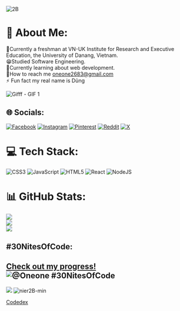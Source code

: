 ![2B](https://github.com/user-attachments/assets/95733ce7-385e-4264-8144-389cc10aa7f7)
# 💫 About Me:
🔭Currently a freshman at VN-UK Institute for Research and Executive Education, the University of Danang, Vietnam.<br>😁Studied Software Engineering.<br>🌱Currently learning about web development.<br>🍃How to reach me oneone2683@gmail.com<br>⚡ Fun fact my real name is Dũng

![Gifff - GIF 1](https://github.com/user-attachments/assets/01d5423e-8ed9-4cdd-a5bf-dab335079fee)          

## 🌐 Socials:
[![Facebook](https://img.shields.io/badge/Facebook-%231877F2.svg?logo=Facebook&logoColor=white)](https://facebook.com/taolai.nguyen.75) [![Instagram](https://img.shields.io/badge/Instagram-%23E4405F.svg?logo=Instagram&logoColor=white)](https://instagram.com/gnudjsjwjsnjddf) [![Pinterest](https://img.shields.io/badge/Pinterest-%23E60023.svg?logo=Pinterest&logoColor=white)](https://pinterest.com/JustFuckingNad) [![Reddit](https://img.shields.io/badge/Reddit-%23FF4500.svg?logo=Reddit&logoColor=white)](https://reddit.com/user/gau1gs7) [![X](https://img.shields.io/badge/X-black.svg?logo=X&logoColor=white)](https://x.com/NguyenDung_1406) 

# 💻 Tech Stack:
![CSS3](https://img.shields.io/badge/css3-%231572B6.svg?style=for-the-badge&logo=css3&logoColor=white) ![JavaScript](https://img.shields.io/badge/javascript-%23323330.svg?style=for-the-badge&logo=javascript&logoColor=%23F7DF1E) ![HTML5](https://img.shields.io/badge/html5-%23E34F26.svg?style=for-the-badge&logo=html5&logoColor=white) ![React](https://img.shields.io/badge/react-%2320232a.svg?style=for-the-badge&logo=react&logoColor=%2361DAFB) ![NodeJS](https://img.shields.io/badge/node.js-6DA55F?style=for-the-badge&logo=node.js&logoColor=white)
# 📊 GitHub Stats:
![](https://github-readme-stats.vercel.app/api?username=Nad1406&theme=blue_navy&hide_border=false&include_all_commits=false&count_private=false)<br/>
![](https://github-readme-streak-stats.herokuapp.com/?user=Nad1406&theme=blue_navy&hide_border=false)<br/>
![](https://github-readme-stats.vercel.app/api/top-langs/?username=Nad1406&theme=blue_navy&hide_border=false&include_all_commits=false&count_private=false&layout=compact)
## #30NitesOfCode:
  [Check out my progress!](https://www.codedex.io/@Oneone/30-nites-of-code)  
  ![@Oneone #30NitesOfCode](https://www.codedex.io/api/petStatus?user=Oneone)
---
[![](https://visitcount.itsvg.in/api?id=Nad1406&icon=2&color=1)](https://visitcount.itsvg.in)
![nier2B-min](https://github.com/user-attachments/assets/4087a153-0cd5-4eab-807d-5bb7e4193fd4)

[Codedex](https://www.codedex.io/images/code-nights/dragon.gif)

<!-- Proudly created with GPRM ( https://gprm.itsvg.in ) -->
